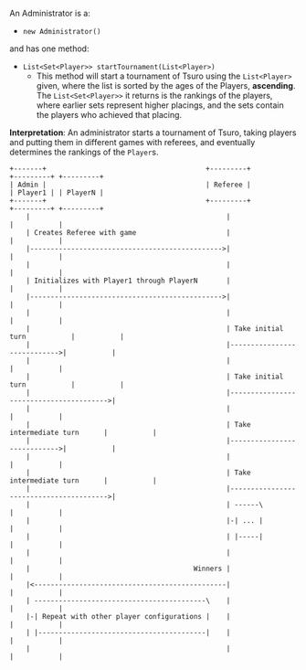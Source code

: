 
An Administrator is a:
  - `new Administrator()`

  and has one method:

  - `List<Set<Player>> startTournament(List<Player>)`
    - This method will start a tournament of Tsuro using the `List<Player>` given, where the list is sorted by the ages of the Players, **ascending**. The `List<Set<Player>>` it returns is the rankings of the players, where earlier sets represent higher placings, and the sets contain the players who achieved that placing.

**Interpretation**: An administrator starts a tournament of Tsuro, taking players and putting them in different games with referees, and eventually determines the rankings of the `Player`s.

```
+-------+                                       +---------+                   +---------+ +---------+
| Admin |                                       | Referee |                   | Player1 | | PlayerN |
+-------+                                       +---------+                   +---------+ +---------+
    |                                                |                             |           |
    | Creates Referee with game                      |                             |           |
    |----------------------------------------------->|                             |           |
    |                                                |                             |           |
    | Initializes with Player1 through PlayerN       |                             |           |
    |----------------------------------------------->|                             |           |
    |                                                |                             |           |
    |                                                | Take initial turn           |           |
    |                                                |---------------------------->|           |
    |                                                |                             |           |
    |                                                | Take initial turn           |           |
    |                                                |---------------------------------------->|
    |                                                |                             |           |
    |                                                | Take intermediate turn      |           |
    |                                                |---------------------------->|           |
    |                                                |                             |           |
    |                                                | Take intermediate turn      |           |
    |                                                |---------------------------------------->|
    |                                                | ------\                     |           |
    |                                                |-| ... |                     |           |
    |                                                | |-----|                     |           |
    |                                                |                             |           |
    |                                        Winners |                             |           |
    |<-----------------------------------------------|                             |           |
    | ------------------------------------------\    |                             |           |
    |-| Repeat with other player configurations |    |                             |           |
    | |-----------------------------------------|    |                             |           |
    |                                                |                             |           |
    
```

<!---
object Admin Referee Player1 PlayerN
Admin->Referee: Creates Referee with game 
Admin->Referee: Initializes with Player1 through PlayerN
Referee->Player1: Take initial turn
Referee->PlayerN: Take initial turn
Referee->Player1: Take intermediate turn
Referee->PlayerN: Take intermediate turn
note right of Referee: ...
Referee->Admin: Winners

note right of Admin: Repeat with other player configurations --->
